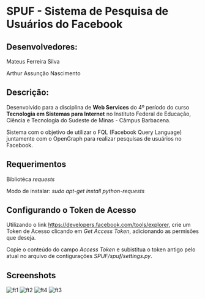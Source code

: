SPUF - Sistema de Pesquisa de Usuários do Facebook
============================================

Desenvolvedores:
----------------
Mateus Ferreira Silva

Arthur Assunção Nascimento

Descrição:
----------

Desenvolvido para a disciplina de **Web Services** do 4º período do curso **Tecnologia em Sistemas para Internet** no Instituto Federal de Educação, Ciência e Tecnologia do Sudeste de Minas - Câmpus Barbacena.

Sistema com o objetivo de utilizar o FQL (Facebook Query Language) juntamente com o OpenGraph para realizar pesquisas de usuários no Facebook.

Requerimentos
-------------

Bibliotéca <i>requests</i>

Modo de instalar: <i>sudo apt-get install python-requests</i>


Configurando o Token de Acesso
------------------------------

Utilizando o link https://developers.facebook.com/tools/explorer, crie um Token de Acesso clicando em <i>Get Access Token</i>, adicionando as permisões que deseja.

Copie o conteúdo do campo <i>Access Token</i> e subistitua o token antigo pelo atual no arquivo de contigurações <i>SPUF/spuf/settings.py</i>.

## Screenshots

![ft1](https://raw.github.com/mtsferreirasilva/SPUF/master/imagens/ft1.png)
![ft2](https://raw.github.com/mtsferreirasilva/SPUF/master/imagens/ft2.png)
![ft4](https://raw.github.com/mtsferreirasilva/SPUF/master/imagens/ft4.png)
![ft3](https://raw.github.com/mtsferreirasilva/SPUF/master/imagens/ft3.png)

